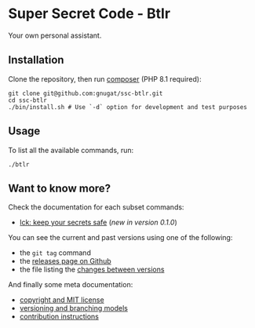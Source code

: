 # Super Secret Code - Btlr

Your own personal assistant.

## Installation

Clone the repository,
then run [composer](https://getcomposer.org/) (PHP 8.1 required):

```
git clone git@github.com:gnugat/ssc-btlr.git
cd ssc-btlr
./bin/install.sh # Use `-d` option for development and test purposes
```

## Usage

To list all the available commands, run:

```
./btlr
```

## Want to know more?

Check the documentation for each subset commands:

* [lck: keep your secrets safe](./doc/01-lck.md) (*new in version 0.1.0*)

You can see the current and past versions using one of the following:

* the `git tag` command
* the [releases page on Github](https://github.com/gnugat/ssc-btlr/releases)
* the file listing the [changes between versions](CHANGELOG.md)

And finally some meta documentation:

* [copyright and MIT license](LICENSE)
* [versioning and branching models](VERSIONING.md)
* [contribution instructions](CONTRIBUTING.md)

